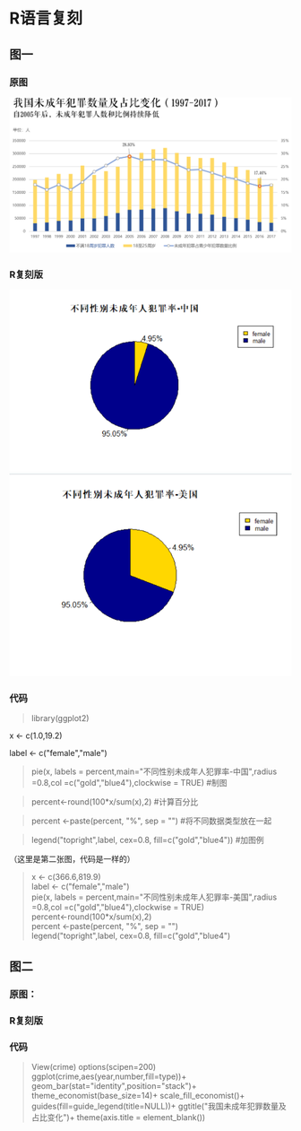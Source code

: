# R语言复刻
## 图一
### 原图
![](https://github.com/Chenyu-Li008/Homework/blob/master/week9/1.1.jpg)
### R复刻版
![](https://github.com/Chenyu-Li008/Homework/blob/master/week9/1.png)
![](https://github.com/Chenyu-Li008/Homework/blob/master/week9/2.png)
### 代码

> library(ggplot2)

x <- c(1.0,19.2)

label <- c("female","male")  

> pie(x, labels = percent,main="不同性别未成年人犯罪率-中国",radius =0.8,col =c("gold","blue4"),clockwise = TRUE)  #制图

> percent<-round(100*x/sum(x),2)  #计算百分比    

> percent <-paste(percent, "%", sep = "")  #将不同数据类型放在一起 

> legend("topright",label, cex=0.8, fill=c("gold","blue4"))  #加图例

（这里是第二张图，代码是一样的）  
> x <- c(366.6,819.9)  
> label <- c("female","male")  
> pie(x, labels = percent,main="不同性别未成年人犯罪率-美国",radius =0.8,col =c("gold","blue4"),clockwise = TRUE)  
> percent<-round(100*x/sum(x),2)   
> percent <-paste(percent, "%", sep = "")   
> legend("topright",label, cex=0.8, fill=c("gold","blue4")  


## 图二
### 原图：

### R复刻版

### 代码
>View(crime)
>options(scipen=200)
>ggplot(crime,aes(year,number,fill=type))+
geom_bar(stat="identity",position="stack")+
theme_economist(base_size=14)+
scale_fill_economist()+
guides(fill=guide_legend(title=NULL))+
ggtitle("我国未成年犯罪数量及占比变化")+
theme(axis.title = element_blank())
